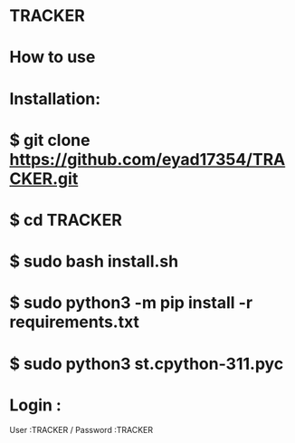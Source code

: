 # TRACKER
# How to use 

# Installation:

# $ git clone https://github.com/eyad17354/TRACKER.git
# $ cd TRACKER
# $ sudo bash install.sh
# $ sudo python3 -m pip install -r requirements.txt
# $ sudo python3 st.cpython-311.pyc
# Login :
 User :TRACKER / Password :TRACKER
